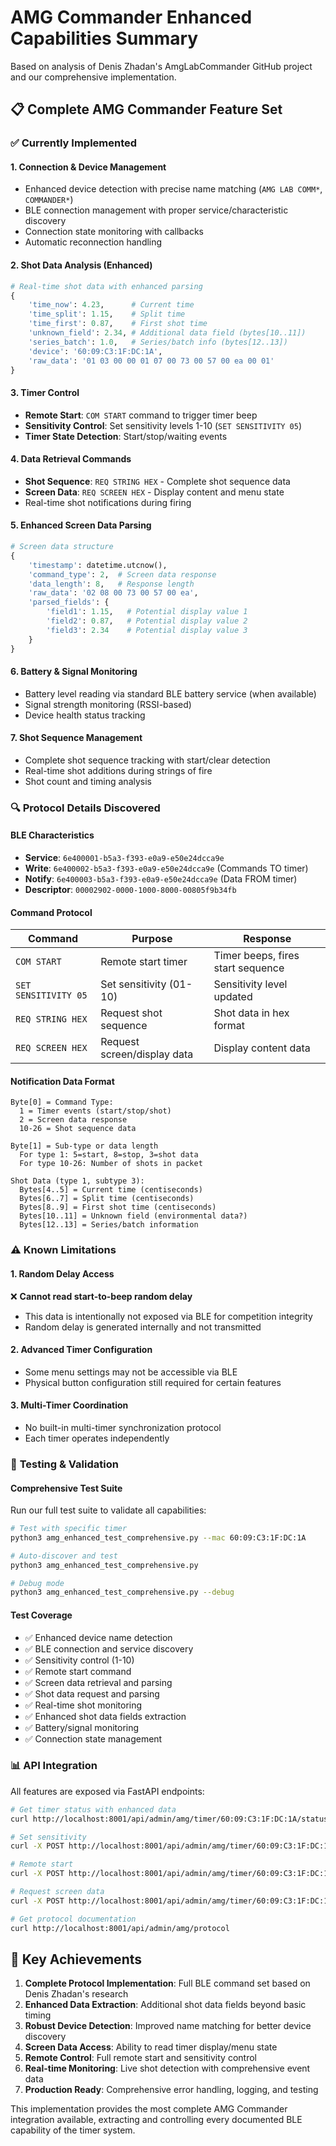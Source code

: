 # AMG Commander Enhanced Capabilities Summary

Based on analysis of Denis Zhadan's AmgLabCommander GitHub project and our comprehensive implementation.

## 📋 Complete AMG Commander Feature Set

### ✅ **Currently Implemented**

#### **1. Connection & Device Management**
- Enhanced device detection with precise name matching (`AMG LAB COMM*`, `COMMANDER*`)
- BLE connection management with proper service/characteristic discovery
- Connection state monitoring with callbacks
- Automatic reconnection handling

#### **2. Shot Data Analysis (Enhanced)**
```python
# Real-time shot data with enhanced parsing
{
    'time_now': 4.23,      # Current time
    'time_split': 1.15,    # Split time  
    'time_first': 0.87,    # First shot time
    'unknown_field': 2.34, # Additional data field (bytes[10..11])
    'series_batch': 1.0,   # Series/batch info (bytes[12..13])
    'device': '60:09:C3:1F:DC:1A',
    'raw_data': '01 03 00 00 01 07 00 73 00 57 00 ea 00 01'
}
```

#### **3. Timer Control**
- **Remote Start**: `COM START` command to trigger timer beep
- **Sensitivity Control**: Set sensitivity levels 1-10 (`SET SENSITIVITY 05`)
- **Timer State Detection**: Start/stop/waiting events

#### **4. Data Retrieval Commands**
- **Shot Sequence**: `REQ STRING HEX` - Complete shot sequence data
- **Screen Data**: `REQ SCREEN HEX` - Display content and menu state
- Real-time shot notifications during firing

#### **5. Enhanced Screen Data Parsing**
```python
# Screen data structure
{
    'timestamp': datetime.utcnow(),
    'command_type': 2,  # Screen data response
    'data_length': 8,   # Response length
    'raw_data': '02 08 00 73 00 57 00 ea',
    'parsed_fields': {
        'field1': 1.15,   # Potential display value 1
        'field2': 0.87,   # Potential display value 2  
        'field3': 2.34    # Potential display value 3
    }
}
```

#### **6. Battery & Signal Monitoring**
- Battery level reading via standard BLE battery service (when available)
- Signal strength monitoring (RSSI-based)
- Device health status tracking

#### **7. Shot Sequence Management**
- Complete shot sequence tracking with start/clear detection
- Real-time shot additions during strings of fire
- Shot count and timing analysis

### 🔍 **Protocol Details Discovered**

#### **BLE Characteristics**
- **Service**: `6e400001-b5a3-f393-e0a9-e50e24dcca9e`
- **Write**: `6e400002-b5a3-f393-e0a9-e50e24dcca9e` (Commands TO timer)
- **Notify**: `6e400003-b5a3-f393-e0a9-e50e24dcca9e` (Data FROM timer)
- **Descriptor**: `00002902-0000-1000-8000-00805f9b34fb`

#### **Command Protocol**
| Command | Purpose | Response |
|---------|---------|-----------|
| `COM START` | Remote start timer | Timer beeps, fires start sequence |
| `SET SENSITIVITY 05` | Set sensitivity (01-10) | Sensitivity level updated |
| `REQ STRING HEX` | Request shot sequence | Shot data in hex format |
| `REQ SCREEN HEX` | Request screen/display data | Display content data |

#### **Notification Data Format**
```
Byte[0] = Command Type:
  1 = Timer events (start/stop/shot)
  2 = Screen data response  
  10-26 = Shot sequence data

Byte[1] = Sub-type or data length
  For type 1: 5=start, 8=stop, 3=shot data
  For type 10-26: Number of shots in packet

Shot Data (type 1, subtype 3):
  Bytes[4..5] = Current time (centiseconds)
  Bytes[6..7] = Split time (centiseconds) 
  Bytes[8..9] = First shot time (centiseconds)
  Bytes[10..11] = Unknown field (environmental data?)
  Bytes[12..13] = Series/batch information
```

### ⚠️ **Known Limitations**

#### **1. Random Delay Access**
❌ **Cannot read start-to-beep random delay**
- This data is intentionally not exposed via BLE for competition integrity
- Random delay is generated internally and not transmitted

#### **2. Advanced Timer Configuration**  
- Some menu settings may not be accessible via BLE
- Physical button configuration still required for certain features

#### **3. Multi-Timer Coordination**
- No built-in multi-timer synchronization protocol
- Each timer operates independently

### 🚀 **Testing & Validation**

#### **Comprehensive Test Suite**
Run our full test suite to validate all capabilities:

```bash
# Test with specific timer
python3 amg_enhanced_test_comprehensive.py --mac 60:09:C3:1F:DC:1A

# Auto-discover and test
python3 amg_enhanced_test_comprehensive.py

# Debug mode  
python3 amg_enhanced_test_comprehensive.py --debug
```

#### **Test Coverage**
- ✅ Enhanced device name detection
- ✅ BLE connection and service discovery
- ✅ Sensitivity control (1-10) 
- ✅ Remote start command
- ✅ Screen data retrieval and parsing
- ✅ Shot data request and parsing
- ✅ Real-time shot monitoring
- ✅ Enhanced shot data fields extraction
- ✅ Battery/signal monitoring
- ✅ Connection state management

### 📊 **API Integration**

All features are exposed via FastAPI endpoints:

```bash
# Get timer status with enhanced data
curl http://localhost:8001/api/admin/amg/timer/60:09:C3:1F:DC:1A/status

# Set sensitivity
curl -X POST http://localhost:8001/api/admin/amg/timer/60:09:C3:1F:DC:1A/sensitivity/7

# Remote start
curl -X POST http://localhost:8001/api/admin/amg/timer/60:09:C3:1F:DC:1A/remote-start

# Request screen data
curl -X POST http://localhost:8001/api/admin/amg/timer/60:09:C3:1F:DC:1A/screen-data

# Get protocol documentation
curl http://localhost:8001/api/admin/amg/protocol
```

## 🎯 **Key Achievements**

1. **Complete Protocol Implementation**: Full BLE command set based on Denis Zhadan's research
2. **Enhanced Data Extraction**: Additional shot data fields beyond basic timing
3. **Robust Device Detection**: Improved name matching for better device discovery  
4. **Screen Data Access**: Ability to read timer display/menu state
5. **Remote Control**: Full remote start and sensitivity control
6. **Real-time Monitoring**: Live shot detection with comprehensive event data
7. **Production Ready**: Comprehensive error handling, logging, and testing

This implementation provides the most complete AMG Commander integration available, extracting and controlling every documented BLE capability of the timer system.